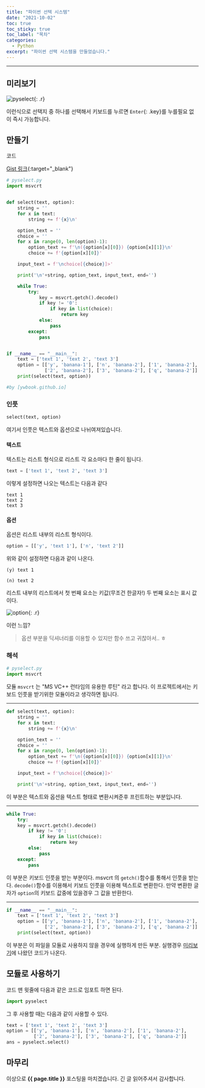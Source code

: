 ```yaml
---
title: "파이썬 선텍 시스템"
date: "2021-10-02"
toc: true
toc_sticky: true
toc_label: "목차"
categories:
  - Python
excerpt: "파이썬 선택 시스템을 만들었습니다."
---
```

***

## 미리보기

![pyselect](https://user-images.githubusercontent.com/83404333/135720320-3bab0122-4472-4bb4-95d5-e8f46ad91b41.gif){: .r}

이런식으로 선택지 중 하나를 선택해서 키보드를 누르면 `Enter`{: .key}를 누를필요 없이 즉시 가능합니다.

## 만들기

코드

[Gist 링크](https://gist.github.com/ywbook/76256756e63cd4d76818a1c3dd382dbe){:target="_blank"}

```python
# pyselect.py
import msvcrt


def select(text, option):
    string = ''
    for x in text:
        string += f'{x}\n'

    option_text = ''
    choice = ''
    for x in range(0, len(option)-1):
        option_text += f'\n({option[x][0]}) {option[x][1]}\n'
        choice += f'{option[x][0]}'

    input_text = f'\nchoice[{choice}]>'

    print('\n'+string, option_text, input_text, end='')

    while True:
        try:
            key = msvcrt.getch().decode()
            if key != '0':
                if key in list(choice):
                    return key
            else:
                pass
        except:
            pass


if __name__ == "__main__":
    text = ['text 1', 'text 2', 'text 3']
    option = [['y', 'banana-1'], ['n', 'banana-2'], ['1', 'banana-2'],
              ['2', 'banana-2'], ['3', 'banana-2'], ['q', 'banana-2']]
    print(select(text, option))

#by [ywbook.github.io]
```

### 인풋

```python
select(text, option)
```

여기서 인풋은 텍스트와 옵션으로 나뉘여져있습니다.

#### 텍스트

텍스트는 리스트 형식으로 리스트 각 요소마다 한 줄이 됩니다.

```python
text = ['text 1', 'text 2', 'text 3']
```

이렇게 설정하면 나오는 텍스트는 다음과 같다

```
text 1
text 2
text 3
```

#### 옵션

옵션은 리스트 내부의 리스트 형식이다.

```python
option = [['y', 'text 1'], ['n', 'text 2']]
```

위와 같이 설정하면 다음과 같이 나온다.

```
(y) text 1

(n) text 2
```

리스트 내부의 리스트에서 첫 번째 요소는 키값(무조건 한글자!) 두 번째 요소는 표시 값이다.

![option](https://user-images.githubusercontent.com/83404333/135714208-fa85a66f-d468-4ea3-8438-0637b1b53468.png){: .r}

이런 느낌?

> 옵션 부분을 딕셔너리를 이용할 수 있지만 함수 쓰고 귀찮아서.. ㅎ

### 해석


```python
# pyselect.py
import msvcrt
```

모듈 `msvcrt` 는 "MS VC++ 런타임의 유용한 루틴" 라고 합니다.
이 프로젝트에서는 키보드 인풋을 받기위한 모듈이라고 생각하면 됩니다.

***

```python
def select(text, option):
    string = ''
    for x in text:
        string += f'{x}\n'

    option_text = ''
    choice = ''
    for x in range(0, len(option)-1):
        option_text += f'\n({option[x][0]}) {option[x][1]}\n'
        choice += f'{option[x][0]}'

    input_text = f'\nchoice[{choice}]>'

    print('\n'+string, option_text, input_text, end='')
```

이 부분은 텍스트와 옵션을 텍스트 형태로 변환시켜준후 프린트하는 부분입니다.

***

```python
while True:
    try:
    key = msvcrt.getch().decode()
        if key != '0':
            if key in list(choice):
                return key
        else:
            pass
    except:
        pass
```

이 부분은 키보드 인풋을 받는 부분이다.
msvcrt 의 `getch()`함수를 통해서 인풋을 받는다.
`decode()`함수를 이용해서 키보드 인풋을 이용해 텍스트로 변환한다.
만약 변환한 글자가 `option`의 키보드 값중에 있을경우 그 값을 반환한다.

***

```python 
if __name__ == "__main__":
    text = ['text 1', 'text 2', 'text 3']
    option = [['y', 'banana-1'], ['n', 'banana-2'], ['1', 'banana-2'],
              ['2', 'banana-2'], ['3', 'banana-2'], ['q', 'banana-2']]
    print(select(text, option))
```

이 부분은 이 파일을 모듈로 사용하지 않을 경우에 실행하게 만든 부분.
실행경우 [미리보기](#미리보기)에 나왔던 코드가 나온다.

## 모듈로 사용하기

코드 맨 윗줄에 다음과 같은 코드로 임포트 하면 된다.

```python
import pyselect
```

그 후 사용할 때는 다음과 같이 사용할 수 있다.

```python
text = ['text 1', 'text 2', 'text 3']
option = [['y', 'banana-1'], ['n', 'banana-2'], ['1', 'banana-2'],
          ['2', 'banana-2'], ['3', 'banana-2'], ['q', 'banana-2']]
ans = pyselect.select()
```

## 마무리

이상으로 **{{ page.title }}** 포스팅을 마치겠습니다.
긴 글 읽어주셔서 감사합니다.